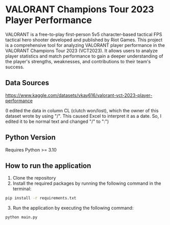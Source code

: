 # VALORANT Champions Tour 2023 Player Performance
VALORANT is a free-to-play first-person 5v5 character-based tactical FPS tactical hero shooter developed and published by Riot Games. This project is a comprehensive tool for analyzing VALORANT player performance in the VALORANT Champions Tour 2023 (VCT2023). It allows users to analyze player statistics and match performance to gain a deeper understanding of the player's strengths, weaknesses, and contributions to their team's success.

## Data Sources
https://www.kaggle.com/datasets/vkay616/valorant-vct-2023-player-performance

(I edited the data in column CL (clutch won/lost), which the owner of this dataset wrote by using "/". This caused Excel to interpret it as a date. So, I edited it to be normal text and changed "/" to ":")

## Python Version
Requires Python >= 3.10

## How to run the application
1. Clone the repository
2. Install the required packages by running the following command in the terminal:
```bash
pip install -r requirements.txt
```
3. Run the application by executing the following command:
```bash
python main.py
```
